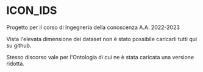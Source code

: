 # ICON_IDS
Progetto per il corso di Ingegneria della conoscenza A.A. 2022-2023

Vista l'elevata dimensione dei dataset non è stato possibile caricarli tutti qui su github. 

Stesso discorso vale per l'Ontologia di cui ne è stata caricata una versione ridotta.
